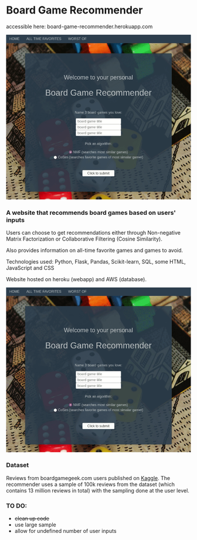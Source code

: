 # Board Game Recommender

accessible here: board-game-recommender.herokuapp.com

![](recommender_preview_1.gif)



### A website that recommends board games based on users' inputs

Users can choose to get recommendations either through Non-negative Matrix Factorization or Collaborative Filtering (Cosine Similarity).

Also provides information on all-time favorite games and games to avoid.

Technologies used: Python, Flask, Pandas, Scikit-learn, SQL, some HTML, JavaScript and CSS

Website hosted on heroku (webapp) and AWS (database).

![](recommender_preview_2.gif)



### Dataset

Reviews from boardgamegeek.com users published on [Kaggle](https://www.kaggle.com/jvanelteren/boardgamegeek-reviews?select=2019-05-02.csv). The recommender uses a sample of 100k reviews from the dataset (which contains 13 million reviews in total) with the sampling done at the user level.

### TO DO:

- ~~clean up code~~
- use large sample
- allow for undefined number of user inputs

